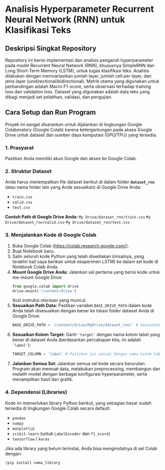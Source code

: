 # Analisis Hyperparameter Recurrent Neural Network (RNN) untuk Klasifikasi Teks

## Deskripsi Singkat Repository

Repository ini berisi implementasi dan analisis pengaruh hyperparameter pada model Recurrent Neural Network (RNN), khususnya SimpleRNN dan Long Short-Term Memory (LSTM), untuk tugas klasifikasi teks. Analisis dilakukan dengan memvariasikan jumlah layer, jumlah cell per layer, dan jenis layer (unidirectional/bidirectional). Metrik utama yang digunakan untuk perbandingan adalah Macro F1-score, serta observasi terhadap training loss dan validation loss. Dataset yang digunakan adalah data teks yang dibagi menjadi set pelatihan, validasi, dan pengujian.

## Cara Setup dan Run Program

Proyek ini sangat disarankan untuk dijalankan di lingkungan Google Colaboratory (Google Colab) karena ketergantungan pada akses Google Drive untuk dataset dan sumber daya komputasi (GPU/TPU) yang tersedia.

### 1. Prasyarat

Pastikan Anda memiliki akun Google dan akses ke Google Colab.

### 2. Struktur Dataset

Anda harus menempatkan file dataset berikut di dalam folder **`dataset_rnn`** (atau nama folder lain yang Anda sesuaikan) di Google Drive Anda:
* `train.csv`
* `valid.csv`
* `test.csv`

**Contoh Path di Google Drive Anda:**
`My Drive/dataset_rnn/train.csv`
`My Drive/dataset_rnn/valid.csv`
`My Drive/dataset_rnn/test.csv`

### 3. Menjalankan Kode di Google Colab

1.  Buka Google Colab (https://colab.research.google.com/).
2.  Buat Notebook baru.
3.  Salin seluruh kode Python yang telah disediakan (misalnya, yang terakhir kali saya berikan untuk eksperimen LSTM) ke dalam sel kode di Notebook Colab Anda.
4.  **Mount Google Drive Anda:** Jalankan sel pertama yang berisi kode untuk me-mount Google Drive:
    ```python
    from google.colab import drive
    drive.mount('/content/drive')
    ```
    Ikuti instruksi otorisasi yang muncul.
5.  **Sesuaikan Path Data:** Pastikan variabel `BASE_DRIVE_PATH` dalam kode Anda telah disesuaikan dengan benar ke lokasi folder dataset Anda di Google Drive:
    ```python
    BASE_DRIVE_PATH = '/content/drive/MyDrive/dataset_rnn/' # Sesuaikan ini
    ```
6.  **Sesuaikan Kolom Target:** Ganti `'target'` dengan nama kolom label yang benar di dataset Anda (berdasarkan percakapan kita, ini adalah `'label'`):
    ```python
    TARGET_COLUMN = 'label' # Pastikan ini sesuai dengan nama kolom label Anda
    ```
7.  **Jalankan Semua Sel:** Jalankan semua sel kode secara berurutan. Program akan memuat data, melakukan preprocessing, membangun dan melatih model dengan berbagai konfigurasi hyperparameter, serta menampilkan hasil dan grafik.

### 4. Dependensi (Libraries)

Kode ini memerlukan library Python berikut, yang sebagian besar sudah tersedia di lingkungan Google Colab secara default:
* `pandas`
* `numpy`
* `matplotlib`
* `scikit-learn` (untuk `LabelEncoder` dan `f1_score`)
* `tensorflow` / `keras`

Jika ada library yang belum terinstal, Anda bisa menginstalnya di sel Colab dengan:
```bash
!pip install nama_library
